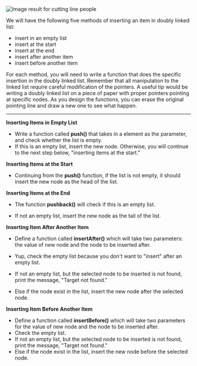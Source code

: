 <!--title={Insert an Item Into Doubly Linked List}--> 

<!--badges={Algorithms:30,Python:20}-->

<!--concepts={Insert Into a Linked List}-->

 ![Image result for cutting line people](https://philosophyviaphotos.files.wordpress.com/2018/11/source-ozfm9469_ext_20_en_34.jpg?w=490&h=350&crop=1)  

We will have the following five methods of inserting an item in doubly linked list: 

- insert in an empty list
- insert at the start
- insert at the end
- insert after another item
- insert before another item

For each method, you will need to write a function that does the specific insertion in the doubly linked list. Remember that all manipulation to the linked list require careful modification of the pointers. A useful tip would be writing a doubly linked list on a piece of paper with proper pointers pointing at specific nodes. As you design the functions, you can erase the original pointing line and draw a new one to see what happen.

---

**Inserting Items in Empty List**

- Write a function called **push()** that takes in a element as the parameter, and check whether the list is empty.
- If this is an empty list, insert the new node. Otherwise, you will continue to the next step below, "inserting items at the start."

**Inserting Items at the Start**

- Continuing from the **push()** function, if the list is not empty, it should insert the new node as the head of the list.


**Inserting Items at the End**

- The function **pushback()** will check if this is an empty list.

- If not an empty list, insert the new node as the tail of the list.


**Inserting Item After Another Item**

- Define a function called **insertAfter()** which will take two parameters: the value of new node and the node to be inserted after.

- Yup, check the empty list because you don't want to "insert" after an empty list. 

- If not an empty list, but the selected node to be inserted is not found, print the message, "Target not found."

- Else if the node exist in the list, insert the new node after the selected node.


**Inserting Item Before Another Item**

- Define a function called **insertBefore()** which will take two parameters for the value of new node and the node to be inserted after.
- Check the empty list.
- If not an empty list, but the selected node to be inserted is not found, print the message, "Target not found."
- Else if the node exist in the list, insert the new node before the selected node.

